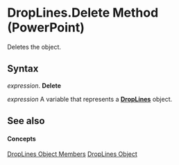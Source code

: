 
# DropLines.Delete Method (PowerPoint)

Deletes the object.


## Syntax

 _expression_. **Delete**

 _expression_ A variable that represents a **[DropLines](b13b58c3-d00d-16d2-16ef-bcd3cae347c5.md)** object.


## See also


#### Concepts


[DropLines Object Members](9920ed68-8a64-9cc4-b498-a7bab657f83e.md)
[DropLines Object](b13b58c3-d00d-16d2-16ef-bcd3cae347c5.md)
